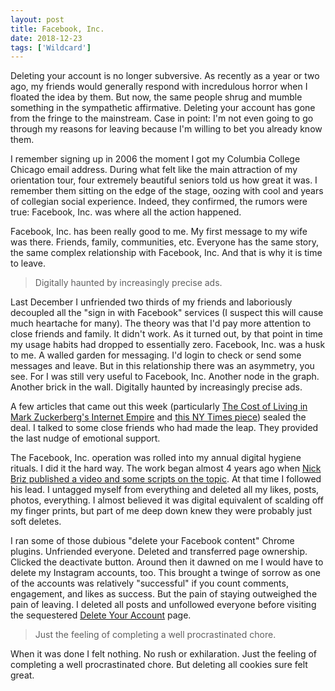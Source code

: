 ```yaml
---
layout: post
title: Facebook, Inc.
date: 2018-12-23
tags: ['Wildcard']
---
```

Deleting your account is no longer subversive. As recently as a year or two ago, my friends would generally respond with incredulous horror when I floated the idea by them. But now, the same people shrug and mumble something in the sympathetic affirmative. Deleting your account has gone from the fringe to the mainstream. Case in point: I'm not even going to go through my reasons for leaving because I'm willing to bet you already know them.
<!--x-->

I remember signing up in 2006 the moment I got my Columbia College Chicago email address. During what felt like the main attraction of my orientation tour, four extremely beautiful seniors told us how great it was. I remember them sitting on the edge of the stage, oozing with cool and years of collegian social experience. Indeed, they confirmed, the rumors were true: Facebook, Inc. was where all the action happened.

Facebook, Inc. has been really good to me. My first message to my wife was there. Friends, family, communities, etc. Everyone has the same story, the same complex relationship with Facebook, Inc. And that is why it is time to leave.

> Digitally haunted by increasingly precise ads.

Last December I unfriended two thirds of my friends and laboriously decoupled all the "sign in with Facebook" services (I suspect this will cause much heartache for many). The theory was that I'd pay more attention to close friends and family. It didn't work. As it turned out, by that point in time my usage habits had dropped to essentially zero. Facebook, Inc. was a husk to me. A walled garden for messaging. I'd login to check or send some messages and leave. But in this relationship there was an asymmetry, you see. For I was still very useful to Facebook, Inc. Another node in the graph. Another brick in the wall. Digitally haunted by increasingly precise ads.

A few articles that came out this week (particularly [The Cost of Living in Mark Zuckerberg's Internet Empire](https://www.theringer.com/tech/2018/12/19/18148701/mark-zuckerberg-facebook-year-in-review) and [this NY Times piece](https://www.nytimes.com/2018/12/18/technology/facebook-privacy.html)) sealed the deal. I talked to some close friends who had made the leap. They provided the last nudge of emotional support.

The Facebook, Inc. operation was rolled into my annual digital hygiene rituals. I did it the hard way. The work began almost 4 years ago when [Nick Briz published a video and some scripts on the topic](http://nickbriz.com/facebook/index.html). At that time I followed his lead. I untagged myself from everything and deleted all my likes, posts, photos, everything. I almost believed it was digital equivalent of scalding off my finger prints, but part of me deep down knew they were probably just soft deletes. 

I ran some of those dubious "delete your Facebook content" Chrome plugins. Unfriended everyone. Deleted and transferred page ownership. Clicked the deactivate button. Around then it dawned on me I would have to delete my Instagram accounts, too. This brought a twinge of sorrow as one of the accounts was relatively "successful" if you count comments, engagement, and likes as success. But the pain of staying outweighed the pain of leaving. I deleted all posts and unfollowed everyone before visiting the sequestered [Delete Your Account](https://instagram.com/accounts/remove/request/permanent/) page.

> Just the feeling of completing a well procrastinated chore.
 
 When it was done I felt nothing. No rush or exhilaration. Just the feeling of completing a well procrastinated chore. But deleting all cookies sure felt great.
